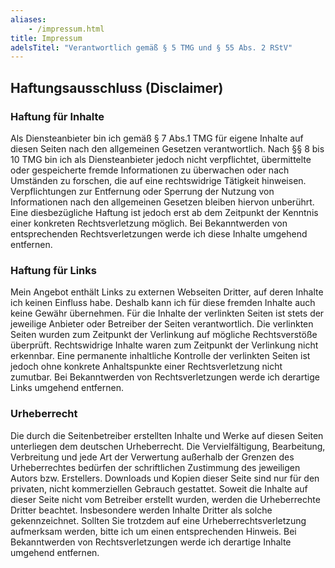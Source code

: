```yaml
---
aliases:
    - /impressum.html
title: Impressum
adelsTitel: "Verantwortlich gemäß § 5 TMG und § 55 Abs. 2 RStV"
---
```



## Haftungsausschluss (Disclaimer)
### Haftung für Inhalte

 
Als Diensteanbieter bin ich gemäß § 7 Abs.1 TMG für eigene Inhalte auf diesen Seiten nach den allgemeinen
Gesetzen verantwortlich. Nach §§ 8 bis 10 TMG bin ich als
Diensteanbieter jedoch nicht verpflichtet, übermittelte oder gespeicherte fremde Informationen zu überwachen
oder nach Umständen zu forschen, die auf eine rechtswidrige Tätigkeit hinweisen.
Verpflichtungen zur Entfernung oder Sperrung der Nutzung von Informationen nach den allgemeinen Gesetzen bleiben
hiervon unberührt. Eine diesbezügliche Haftung ist jedoch erst ab dem Zeitpunkt der
Kenntnis einer konkreten Rechtsverletzung möglich. Bei Bekanntwerden von entsprechenden Rechtsverletzungen werde
ich diese Inhalte umgehend entfernen.
  


### Haftung für Links

Mein Angebot enthält Links zu externen Webseiten Dritter, auf deren Inhalte ich keinen Einfluss habe. Deshalb
kann ich für diese fremden Inhalte auch keine Gewähr übernehmen. Für die Inhalte der verlinkten Seiten ist stets
der jeweilige Anbieter oder Betreiber der Seiten verantwortlich. Die verlinkten Seiten wurden zum Zeitpunkt der
Verlinkung auf mögliche Rechtsverstöße überprüft. Rechtswidrige Inhalte waren zum Zeitpunkt der Verlinkung nicht
erkennbar. Eine permanente inhaltliche Kontrolle der verlinkten Seiten ist jedoch ohne konkrete Anhaltspunkte
einer Rechtsverletzung nicht zumutbar. Bei Bekanntwerden von Rechtsverletzungen werde ich derartige Links
umgehend entfernen.

### Urheberrecht

Die durch die Seitenbetreiber erstellten Inhalte und Werke auf diesen Seiten unterliegen dem deutschen
Urheberrecht.
Die Vervielfältigung, Bearbeitung, Verbreitung und jede Art der Verwertung außerhalb der Grenzen des
Urheberrechtes
bedürfen der schriftlichen Zustimmung des jeweiligen Autors bzw. Erstellers. Downloads und Kopien dieser Seite
sind
nur für den privaten, nicht kommerziellen Gebrauch gestattet. Soweit die Inhalte auf dieser Seite nicht vom
Betreiber erstellt wurden, werden die Urheberrechte Dritter beachtet. Insbesondere werden Inhalte Dritter als
solche
gekennzeichnet. Sollten Sie trotzdem auf eine Urheberrechtsverletzung aufmerksam werden, bitte ich um einen
entsprechenden Hinweis. Bei Bekanntwerden von Rechtsverletzungen werde ich derartige Inhalte umgehend entfernen.
